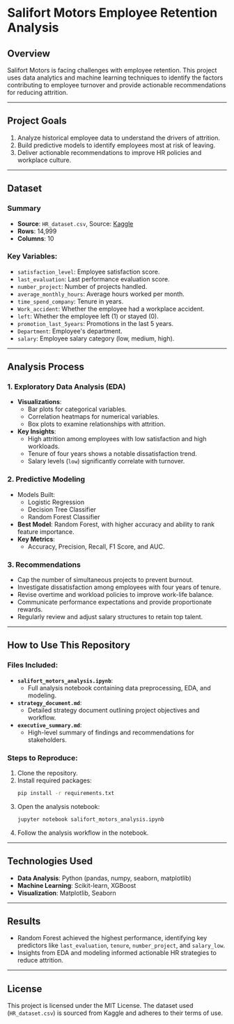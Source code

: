 # Salifort Motors Employee Retention Analysis

## Overview
Salifort Motors is facing challenges with employee retention. This project uses data analytics and machine learning techniques to identify the factors contributing to employee turnover and provide actionable recommendations for reducing attrition.

---

## Project Goals
1. Analyze historical employee data to understand the drivers of attrition.
2. Build predictive models to identify employees most at risk of leaving.
3. Deliver actionable recommendations to improve HR policies and workplace culture.

---

## Dataset

### Summary
- **Source**: `HR_dataset.csv`, Source: [Kaggle](https://www.kaggle.com/datasets/mfaisalqureshi/hr-analytics-and-job-prediction?resource=download)
- **Rows**: 14,999
- **Columns**: 10

### Key Variables:
- `satisfaction_level`: Employee satisfaction score.
- `last_evaluation`: Last performance evaluation score.
- `number_project`: Number of projects handled.
- `average_monthly_hours`: Average hours worked per month.
- `time_spend_company`: Tenure in years.
- `Work_accident`: Whether the employee had a workplace accident.
- `left`: Whether the employee left (1) or stayed (0).
- `promotion_last_5years`: Promotions in the last 5 years.
- `Department`: Employee's department.
- `salary`: Employee salary category (low, medium, high).

---

## Analysis Process

### 1. Exploratory Data Analysis (EDA)
- **Visualizations**:
  - Bar plots for categorical variables.
  - Correlation heatmaps for numerical variables.
  - Box plots to examine relationships with attrition.
- **Key Insights**:
  - High attrition among employees with low satisfaction and high workloads.
  - Tenure of four years shows a notable dissatisfaction trend.
  - Salary levels (`low`) significantly correlate with turnover.

### 2. Predictive Modeling
- Models Built:
  - Logistic Regression
  - Decision Tree Classifier
  - Random Forest Classifier
- **Best Model**: Random Forest, with higher accuracy and ability to rank feature importance.
- **Key Metrics**:
  - Accuracy, Precision, Recall, F1 Score, and AUC.

### 3. Recommendations
- Cap the number of simultaneous projects to prevent burnout.
- Investigate dissatisfaction among employees with four years of tenure.
- Revise overtime and workload policies to improve work-life balance.
- Communicate performance expectations and provide proportionate rewards.
- Regularly review and adjust salary structures to retain top talent.

---

## How to Use This Repository

### Files Included:
- **`salifort_motors_analysis.ipynb`**:
  - Full analysis notebook containing data preprocessing, EDA, and modeling.
- **`strategy_document.md`**:
  - Detailed strategy document outlining project objectives and workflow.
- **`executive_summary.md`**:
  - High-level summary of findings and recommendations for stakeholders.

### Steps to Reproduce:
1. Clone the repository.
2. Install required packages:
   ```bash
   pip install -r requirements.txt
   ```
3. Open the analysis notebook:
   ```bash
   jupyter notebook salifort_motors_analysis.ipynb
   ```
4. Follow the analysis workflow in the notebook.

---

## Technologies Used
- **Data Analysis**: Python (pandas, numpy, seaborn, matplotlib)
- **Machine Learning**: Scikit-learn, XGBoost
- **Visualization**: Matplotlib, Seaborn

---

## Results
- Random Forest achieved the highest performance, identifying key predictors like `last_evaluation`, `tenure`, `number_project`, and `salary_low`.
- Insights from EDA and modeling informed actionable HR strategies to reduce attrition.

---

## License
This project is licensed under the MIT License. The dataset used (`HR_dataset.csv`) is sourced from Kaggle and adheres to their terms of use.
